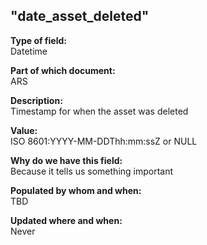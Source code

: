 ## "date_asset_deleted"

**Type of field:**  
Datetime

**Part of which document:**  
ARS

**Description:**  
Timestamp for when the asset was deleted

**Value:**  
ISO 8601:YYYY-MM-DDThh:mm:ssZ or NULL

**Why do we have this field:**  
Because it tells us something important  

**Populated by whom and when:**  
TBD

**Updated where and when:**  
Never


